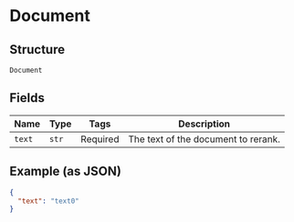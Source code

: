 
# Document

## Structure

`Document`

## Fields

| Name | Type | Tags | Description |
|  --- | --- | --- | --- |
| `text` | `str` | Required | The text of the document to rerank. |

## Example (as JSON)

```json
{
  "text": "text0"
}
```

